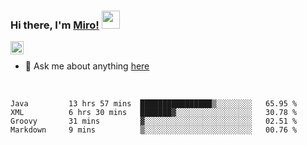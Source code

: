 ### Hi there, I'm [Miro!](https://castariva18.github.io/)  <img src="https://github.com/TheDudeThatCode/TheDudeThatCode/blob/master/Assets/Hi.gif" width="29px">

<a href="https://discord.gg/bhPzjwR">
  <img align="left" alt="Clown Discord" width="21px" src="https://cdn4.iconfinder.com/data/icons/logos-and-brands/512/91_Discord_logo_logos-512.png" />
</a>

<br />

- 💬 Ask me about anything [here](https://github.com/castariva18/castariva18/issues)

<br />

<!--START_SECTION:waka-->
```text
Java         13 hrs 57 mins  ████████████████▒░░░░░░░░   65.95 % 
XML          6 hrs 30 mins   ███████▓░░░░░░░░░░░░░░░░░   30.78 % 
Groovy       31 mins         ▓░░░░░░░░░░░░░░░░░░░░░░░░   02.51 % 
Markdown     9 mins          ▒░░░░░░░░░░░░░░░░░░░░░░░░   00.76 % 
```
<!--END_SECTION:waka-->
